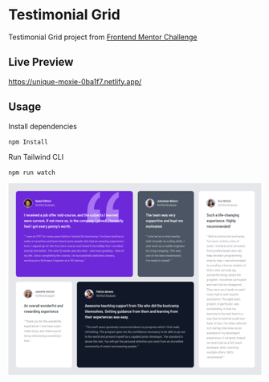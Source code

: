 # Testimonial Grid

Testimonial Grid project from [Frontend Mentor Challenge](https://www.frontendmentor.io/challenges/testimonials-grid-section-Nnw6J7Un7)
## Live Preview
https://unique-moxie-0ba1f7.netlify.app/
## Usage

Install dependencies

```
npm Install
```

Run Tailwind CLI

```
npm run watch
```

![Alt text](images/testimonial-grid.png)
